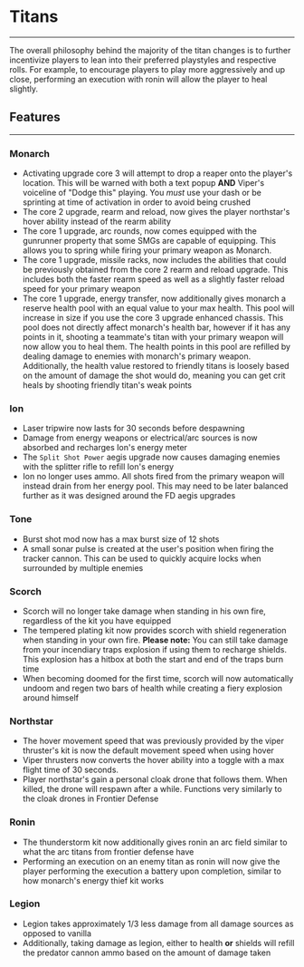 # Titans
------------
The overall philosophy behind the majority of the titan changes is to further incentivize players to lean into their preferred playstyles and respective rolls. For example, to encourage players to play more aggressively and up close, performing an execution with ronin will allow the player to heal slightly. 
## Features
----------------
### Monarch
- Activating upgrade core 3 will attempt to drop a reaper onto the player's location. This will be warned with both a text popup **AND** Viper's voiceline of "Dodge this" playing. You *must* use your dash or be sprinting at time of activation in order to avoid being crushed
- The core 2 upgrade, rearm and reload, now gives the player northstar's hover ability instead of the rearm ability
- The core 1 upgrade, arc rounds, now comes equipped with the gunrunner property that some SMGs are capable of equipping. This allows you to spring while firing your primary weapon as Monarch.
- The core 1 upgrade, missile racks, now includes the abilities that could be previously obtained from the core 2 rearm and reload upgrade. This includes both the faster rearm speed as well as a slightly faster reload speed for your primary weapon
- The core 1 upgrade, energy transfer, now additionally gives monarch a reserve health pool with an equal value to your max health. This pool will increase in size if you use the core 3 upgrade enhanced chassis. This pool does not directly affect monarch's health bar, however if it has any points in it, shooting a teammate's titan with your primary weapon will now allow you to heal them. The health points in this pool are refilled by dealing damage to enemies with monarch's primary weapon. Additionally, the health value restored to friendly titans is loosely based on the amount of damage the shot would do, meaning you can get crit heals by shooting friendly titan's weak points
### Ion
- Laser tripwire now lasts for 30 seconds before despawning
- Damage from energy weapons or electrical/arc sources is now absorbed and recharges Ion's energy meter
- The `Split Shot Power` aegis upgrade now causes damaging enemies with the splitter rifle to refill Ion's energy
- Ion no longer uses ammo. All shots fired from the primary weapon will instead drain from her energy pool. This may need to be later balanced further as it was designed around the FD aegis upgrades
### Tone
- Burst shot mod now has a max burst size of 12 shots
- A small sonar pulse is created at the user's position when firing the tracker cannon. This can be used to quickly acquire locks when surrounded by multiple enemies
### Scorch
- Scorch will no longer take damage when standing in his own fire, regardless of the kit you have equipped
- The tempered plating kit now provides scorch with shield regeneration when standing in your own fire. **Please note:** You can still take damage from your incendiary traps explosion if using them to recharge shields. This explosion has a hitbox at both the start and end of the traps burn time
- When becoming doomed for the first time, scorch will now automatically undoom and regen two bars of health while creating a fiery explosion around himself
### Northstar
- The hover movement speed that was previously provided by the viper thruster's kit is now the default movement speed when using hover
- Viper thrusters now converts the hover ability into a toggle with a max flight time of 30 seconds.
- Player northstar's gain a personal cloak drone that follows them. When killed, the drone will respawn after a while. Functions very similarly to the cloak drones in Frontier Defense
### Ronin
- The thunderstorm kit now additionally gives ronin an arc field similar to what the arc titans from frontier defense have
- Performing an execution on an enemy titan as ronin will now give the player performing the execution a battery upon completion, similar to how monarch's energy thief kit works
### Legion
- Legion takes approximately 1/3 less damage from all damage sources as opposed to vanilla
- Additionally, taking damage as legion, either to health **or** shields will refill the predator cannon ammo based on the amount of damage taken